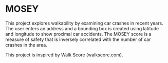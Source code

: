 # MOSEY

This project explores walkability by examining car crashes in recent years.  The user enters an address and a bounding box is created using latitude and longitude to show proximal car accidents. The MOSEY score is a measure of safety that is inversely correlated with the number of car crashes in the area.  

This project is inspired by Walk Score (walkscore.com).
